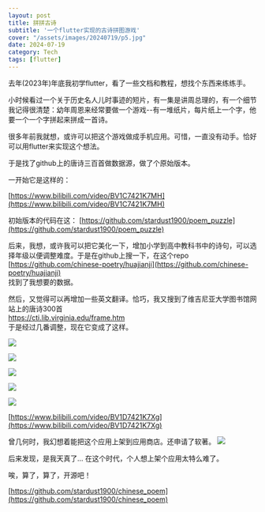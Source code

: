 ```yaml
---
layout: post
title: 拼拼古诗
subtitle: '一个flutter实现的古诗拼图游戏'
cover: "/assets/images/20240719/p5.jpg"
date: 2024-07-19
category: Tech
tags: [flutter]
---
```

去年(2023年)年底我初学flutter，看了一些文档和教程，想找个东西来练练手。

小时候看过一个关于历史名人儿时事迹的短片，有一集是讲周总理的，有一个细节我记得很清楚：幼年周恩来经常要做一个游戏--有一堆纸片，每片纸上一个字，他要一个一个字拼起来拼成一首诗。

很多年前我就想，或许可以把这个游戏做成手机应用。可惜，一直没有动手。恰好可以用flutter来实现这个想法。

于是找了github上的唐诗三百首做数据源，做了个原始版本。

一开始它是这样的：

[https://www.bilibili.com/video/BV1C7421K7MH](https://www.bilibili.com/video/BV1C7421K7MH)

初始版本的代码在这：
[https://github.com/stardust1900/poem_puzzle](https://github.com/stardust1900/poem_puzzle)

后来，我想，或许我可以把它美化一下，增加小学到高中教科书中的诗句，可以选择年级以便调整难度。于是在github上搜一下，在这个repo  
[https://github.com/chinese-poetry/huajianji](https://github.com/chinese-poetry/huajianji)  
找到了我想要的数据。

然后，又觉得可以再增加一些英文翻译。恰巧，我又搜到了维吉尼亚大学图书馆网站上的唐诗300首  
https://cti.lib.virginia.edu/frame.htm  
于是经过几番调整，现在它变成了这样。

![](/assets/images/20240719/p1.jpg)

![](/assets/images/20240719/p2.jpg)

![](/assets/images/20240719/p3.jpg)

![](/assets/images/20240719/p4.jpg)

![](/assets/images/20240719/p5.jpg)

[https://www.bilibili.com/video/BV1D7421K7Xg](https://www.bilibili.com/video/BV1D7421K7Xg)

曾几何时，我幻想着能把这个应用上架到应用商店。还申请了软著。
![](/assets/images/20240719/p6.jpg)

后来发现，是我天真了... 在这个时代，个人想上架个应用太特么难了。

唉，算了，算了，开源吧！

[https://github.com/stardust1900/chinese_poem](https://github.com/stardust1900/chinese_poem)